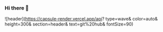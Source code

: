 ### Hi there 👋

![header](https://capsule-render.vercel.app/api?
type=wave&
color=auto&
height=300&
section=header&
text=git%20hub&
fontSize=90)
